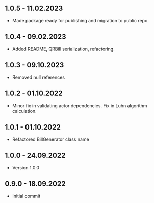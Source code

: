 ## 1.0.5 - 11.02.2023
* Made package ready for publishing and migration to public repo.

## 1.0.4 - 09.02.2023
* Added README, QRBill serialization, refactoring.

## 1.0.3 - 09.10.2023
* Removed null references

## 1.0.2 - 01.10.2022
* Minor fix in validating actor dependencies. Fix in Luhn algorithm calculation.

## 1.0.1 - 01.10.2022
* Refactored BillGenerator class name

## 1.0.0 - 24.09.2022
* Version 1.0.0

## 0.9.0 - 18.09.2022
* Initial commit
